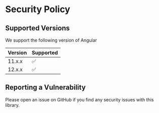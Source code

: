# Security Policy

## Supported Versions

We support the following version of Angular

| Version | Supported          |
| ------- | ------------------ |
| 11.x.x   | :white_check_mark: |
| 12.x.x   | :white_check_mark: |

## Reporting a Vulnerability

Please open an issue on GitHub if you find any security issues with this library.
